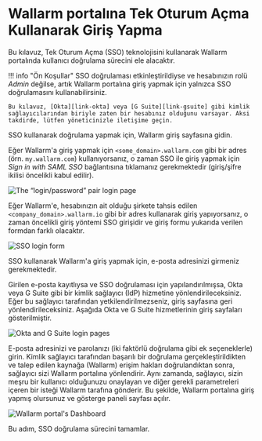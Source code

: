 [img-basic-auth]:       ../images/user-guides/sso/basic-auth.png
[img-sso-login-form]:   ../images/user-guides/sso/sso-login-form.png       
[img-idp-auth-pages]:   ../images/user-guides/sso/idp-auth-pages.png    
[img-wl-dashboard]:     ../images/user-guides/dashboard/dashboard.png

[link-gsuite]:      https://gsuite.google.com/
[link-okta]:        https://www.okta.com/


#   Wallarm portalına Tek Oturum Açma Kullanarak Giriş Yapma

Bu kılavuz, Tek Oturum Açma (SSO) teknolojisini kullanarak Wallarm portalında kullanıcı doğrulama sürecini ele alacaktır.

!!! info "Ön Koşullar"
    SSO doğrulaması etkinleştirildiyse ve hesabınızın rolü *Admin* değilse, artık Wallarm portalına giriş yapmak için yalnızca SSO doğrulamasını kullanabilirsiniz.
    
    Bu kılavuz, [Okta][link-okta] veya [G Suite][link-gsuite] gibi kimlik sağlayıcılarından biriyle zaten bir hesabınız olduğunu varsayar. Aksi takdirde, lütfen yöneticinizle iletişime geçin.

SSO kullanarak doğrulama yapmak için, Wallarm giriş sayfasına gidin.

Eğer Wallarm'a giriş yapmak için `<some_domain>.wallarm.com` gibi bir adres (örn. `my.wallarm.com`) kullanıyorsanız, o zaman SSO ile giriş yapmak için *Sign in with SAML SSO* bağlantısına tıklamanız gerekmektedir (giriş/şifre ikilisi öncelikli kabul edilir).

![The “login/password” pair login page][img-basic-auth]

Eğer Wallarm'e, hesabınızın ait olduğu şirkete tahsis edilen `<company_domain>.wallarm.io` gibi bir adres kullanarak giriş yapıyorsanız, o zaman öncelikli giriş yöntemi SSO girişidir ve giriş formu yukarıda verilen formdan farklı olacaktır.

![SSO login form][img-sso-login-form]

SSO kullanarak Wallarm'a giriş yapmak için, e-posta adresinizi girmeniz gerekmektedir.

Girilen e-posta kayıtlıysa ve SSO doğrulaması için yapılandırılmışsa, Okta veya G Suite gibi bir kimlik sağlayıcı (IdP) hizmetine yönlendirileceksiniz. Eğer bu sağlayıcı tarafından yetkilendirilmezseniz, giriş sayfasına geri yönlendirileceksiniz. Aşağıda Okta ve G Suite hizmetlerinin giriş sayfaları gösterilmiştir.

![Okta and G Suite login pages][img-idp-auth-pages]

E-posta adresinizi ve parolanızı (iki faktörlü doğrulama gibi ek seçeneklerle) girin. Kimlik sağlayıcı tarafından başarılı bir doğrulama gerçekleştirildikten ve talep edilen kaynağa (Wallarm) erişim hakları doğrulandıktan sonra, sağlayıcı sizi Wallarm portalına yönlendirir. Aynı zamanda, sağlayıcı, sizin meşru bir kullanıcı olduğunuzu onaylayan ve diğer gerekli parametreleri içeren bir isteği Wallarm tarafına gönderir. Bu şekilde, Wallarm portalına giriş yapmış olursunuz ve gösterge paneli sayfası açılır.

![Wallarm portal's Dashboard][img-wl-dashboard]

Bu adım, SSO doğrulama sürecini tamamlar.